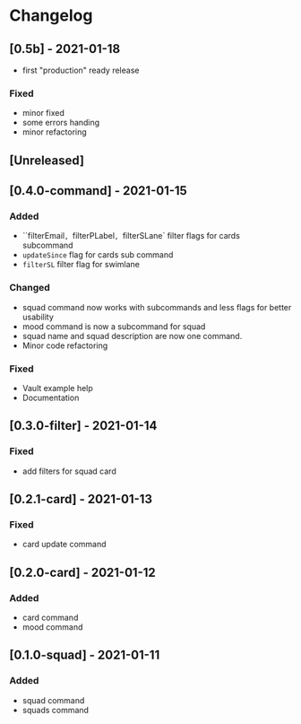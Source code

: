 # Changelog


## [0.5b] - 2021-01-18

- first "production" ready release

### Fixed
- minor fixed
- some errors handing
- minor refactoring

## [Unreleased]

## [0.4.0-command] - 2021-01-15
### Added
- ``filterEmail`, `filterPLabel`, `filterSLane` filter flags for cards subcommand
- `updateSince` flag for cards sub command
- `filterSL` filter flag for swimlane

### Changed
- squad command now works with subcommands and less flags for better usability
- mood command is now a subcommand for squad
- squad name and squad description are now one command.
- Minor code refactoring

### Fixed
- Vault example help
- Documentation

## [0.3.0-filter] - 2021-01-14
### Fixed
- add filters for squad card

## [0.2.1-card] - 2021-01-13
### Fixed
- card update command

## [0.2.0-card] - 2021-01-12
### Added
- card command
- mood command

## [0.1.0-squad] - 2021-01-11
### Added
- squad command
- squads command

